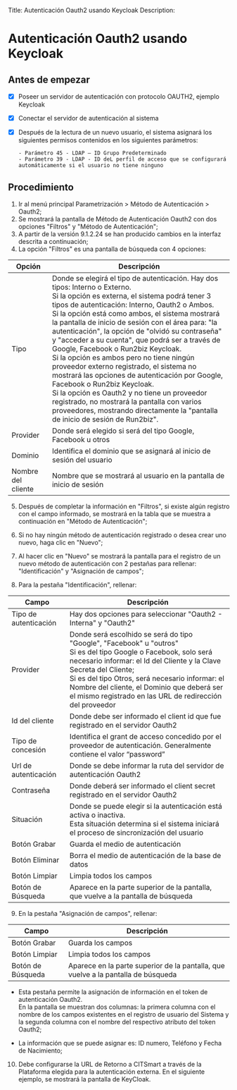 Title: Autenticación Oauth2 usando Keycloak
Description:

# Autenticación Oauth2 usando Keycloak


## Antes de empezar

- [x] Poseer un servidor de autenticación con protocolo OAUTH2, ejemplo Keycloak  
- [x] Conectar el servidor de autenticación al sistema 
- [x] Después de la lectura de un nuevo usuario, el sistema asignará los siguientes permisos contenidos en los siguientes parámetros:

      - Parámetro 45 - LDAP – ID Grupo Predeterminado 
      - Parámetro 39 - LDAP - ID deL perfil de acceso que se configurará automáticamente si el usuario no tiene ninguno
      

## Procedimiento

1. Ir al menú principal Parametrización > Método de Autenticación > Oauth2; 
2. Se mostrará la pantalla de Método de Autenticación Oauth2 con dos opciones "Filtros" y "Método de Autenticación";
3. A partir de la versión 9.1.2.24 se han producido cambios en la interfaz descrita a continuación; 
4. La opción "Filtros" es una pantalla de búsqueda con 4 opciones:

|Opción|Descripción|
|------|-----------|
|Tipo| Donde se elegirá el tipo de autenticación. Hay dos tipos: Interno o Externo. <br /> Si la opción es externa, el sistema podrá tener 3 tipos de autenticación: Interno, Oauth2 o Ambos. <br /> Si la opción está como ambos, el sistema mostrará la pantalla de inicio de sesión con el área para: "la autenticación", la opción de "olvidó su contraseña" y "acceder a su cuenta", que podrá ser a través de Google, Facebook o Run2biz Keycloak. <br /> Si la opción es ambos pero no tiene ningún proveedor externo registrado, el sistema no mostrará las opciones de autenticación por Google, Facebook o Run2biz Keycloak. <br /> Si la opción es Oauth2 y no tiene un proveedor registrado, no mostrará la pantalla con varios proveedores, mostrando directamente la "pantalla de inicio de sesión de Run2biz".|
|Provider| Donde será elegido si será del tipo Google, Facebook u otros|
|Dominio| Identifica el dominio que se asignará al inicio de sesión del usuario|
|Nombre del cliente| Nombre que se mostrará al usuario en la pantalla de inicio de sesión|

5. Después de completar la información en "Filtros", si existe algún registro con el campo informado, se mostrará en la tabla que se muestra a continuación en "Método de Autenticación";

6. Si no hay ningún método de autenticación registrado o desea crear uno nuevo, haga clic en "Nuevo";
7. Al hacer clic en "Nuevo" se mostrará la pantalla para el registro de un nuevo método de autenticación con 2 pestañas para rellenar: "Identificación" y "Asignación de campos"; 
8. Para la pestaña "Identificación", rellenar:

|Campo|Descripción|
|-----|-----------|
|Tipo de autenticación| Hay dos opciones para seleccionar "Oauth2 - Interna" y "Oauth2"|
|Provider| Donde será escolhido se será do tipo "Google", "Facebook" u "outros" <br /> Si es del tipo Google o Facebook, solo será necesario informar: el Id del Cliente y la Clave Secreta del Cliente; <br /> Si es del tipo Otros, será necesario informar: el Nombre del cliente, el Dominio que deberá ser el mismo registrado en las URL de redirección del proveedor| 
|Id del cliente| Donde debe ser informado el client id que fue registrado en el servidor Oauth2| 
|Tipo de concesión| Identifica el grant de acceso concedido por el proveedor de autenticación. Generalmente contiene el valor “password”| 
|Url de autenticación| Donde se debe informar la ruta del servidor de autenticación Oauth2 |  
|Contraseña| Donde deberá ser informado el client secret registrado en el servidor Oauth2 | 
|Situación| Donde se puede elegir si la autenticación está activa o inactiva. <br /> Esta situación determina si el sistema iniciará el proceso de sincronización del usuario|
|Botón Grabar| Guarda el medio de autenticación|
|Botón Eliminar| Borra el medio de autenticación de la base de datos|
|Botón Limpiar| Limpia todos los campos|
|Botón de Búsqueda| Aparece en la parte superior de la pantalla, que vuelve a la pantalla de búsqueda|

9. En la pestaña "Asignación de campos", rellenar:

|Campo|Descripción|
|-----|-----------|
|Botón Grabar| Guarda los campos|
|Botón Limpiar| Limpia todos los campos|
|Botón de Búsqueda| Aparece en la parte superior de la pantalla, que vuelve a la pantalla de búsqueda|

- Esta pestaña permite la asignación de información en el token de autenticación Oauth2. <br /> En la pantalla se muestran dos columnas: la primera columna con el nombre de los campos existentes en el registro de usuario del Sistema y la segunda columna con el nombre del respectivo atributo del token Oauth2;
    
- La información que se puede asignar es: ID numero, Teléfono y Fecha de Nacimiento; 


10. Debe configurarse la URL de Retorno a CITSmart a través de la Plataforma elegida para la autenticación externa. En el siguiente ejemplo, se mostrará la pantalla de KeyCloak.


